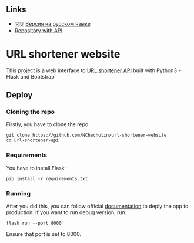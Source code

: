 ## Links

- :ru: [Версия на русском языке](README-RU.md)
- [Repository with API](https://github.com/NChechulin/url-shortener-api)

# URL shortener website

This project is a web interface to [URL shortener API](https://github.com/NChechulin/url-shortener-api) built with Python3 + Flask and Bootstrap

## Deploy

### Cloning the repo

Firstly, you have to clone the repo:

```
git clone https://github.com/NChechulin/url-shortener-website
cd url-shortener-api
```

### Requirements

You have to install Flask:

```
pip install -r requirements.txt
```

### Running

After you did this, you can follow official [documentation](https://flask.palletsprojects.com/en/1.1.x/tutorial/deploy/) to deply the app to production.
If you want to run debug version, run:

```
flask run --port 8000
```

Ensure that port is set to 8000.

